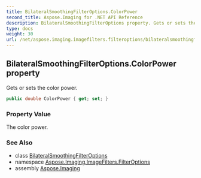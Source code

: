 ```yaml
---
title: BilateralSmoothingFilterOptions.ColorPower
second_title: Aspose.Imaging for .NET API Reference
description: BilateralSmoothingFilterOptions property. Gets or sets the color power
type: docs
weight: 30
url: /net/aspose.imaging.imagefilters.filteroptions/bilateralsmoothingfilteroptions/colorpower/
---
```

## BilateralSmoothingFilterOptions.ColorPower property

Gets or sets the color power.

```csharp
public double ColorPower { get; set; }
```

### Property Value

The color power.

### See Also

* class [BilateralSmoothingFilterOptions](../)
* namespace [Aspose.Imaging.ImageFilters.FilterOptions](../../bilateralsmoothingfilteroptions/)
* assembly [Aspose.Imaging](../../../)


